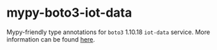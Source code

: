 # mypy-boto3-iot-data

Mypy-friendly type annotations for `boto3` 1.10.18 `iot-data` service.
More information can be found [here](https://github.com/vemel/mypy_boto3).